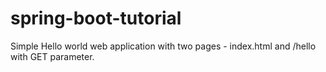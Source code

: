 # spring-boot-tutorial

Simple Hello world web application with two pages - index.html and /hello with GET parameter.

